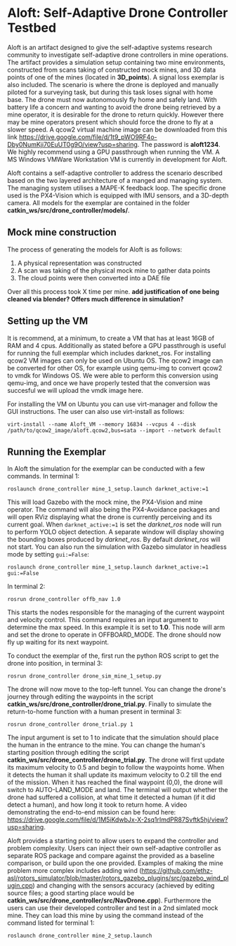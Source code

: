 # Aloft: Self-Adaptive Drone Controller Testbed

Aloft is an artifact designed to give the self-adaptive systems research community to investigate self-adaptive drone controllers in mine operations. The artifact provides a simulation setup containing two mine environments, constructed from scans taking of constructed mock mines, and 3D data points of one of the mines (located in **3D_points**). A signal loss exemplar is also included. The scenario is where the drone is deployed and manually piloted for a surveying task, but during this task loses signal with home base. The drone must now autonomously fly home and safely land. With battery life a concern and wanting to avoid the drone being retrieved by a mine operator, it is desirable for the drone to return quickly. However there may be mine operators present which should force the drone to fly at a slower speed. A qcow2 virtual machine image can be downloaded from this link https://drive.google.com/file/d/1t9_pWO9RF4o-Dby0NumKji70EuUT0g9O/view?usp=sharing. The password is **aloft1234**. We highly recommend using a GPU passthrough when running the VM. A MS Windows VMWare Workstation VM is currently in development for Aloft.

Aloft contains a self-adaptive controller to address the scenario described based on the two layered architecture of a manged and managing system. The managing system utilises a MAPE-K feedback loop. The specific drone used is the PX4-Vision which is equipped with IMU sensors, and a 3D-depth camera. All models for the exemplar are contained in the folder **catkin_ws/src/drone_controller/models/**.

## Mock mine construction
The process of generating the models for Aloft is as follows:

1. A physical representation was constructed
2. A scan was taking of the physical mock mine to gather data points
3. The cloud points were then converted into a DAE file

 Over all this process took X time per mine. **add justification of one being cleaned via blender? Offers much difference in simulation?**

## Setting up the VM
It is recommend, at a minimum, to create a VM that has at least 16GB of RAM and 4 cpus. Additionally as stated before a GPU passthrough is useful for running the full exemplar which includes darknet_ros. For installing qcow2 VM images can only be used on Ubuntu OS. The qcow2 image can be converted for other OS, for example using qemu-img to convert qcow2 to vmdk for Windows OS. We were able to perform this conversion using qemu-img, and once we have properly tested that the conversion was succesful we will upload the vmdk image here.

For installing the VM on Ubuntu you can use virt-manager and follow the GUI instructions. The user can also use virt-install as follows:

`virt-install --name Aloft_VM --memory 16834 --vcpus 4 --disk /path/to/qcow2_image/aloft.qcow2,bus=sata --import --network default`

## Running the Exemplar
In Aloft the simulation for the exemplar can be conducted with a few commands. In terminal 1:

`roslaunch drone_controller mine_1_setup.launch darknet_active:=1`

This will load Gazebo with the mock mine, the PX4-Vision and mine operator. The command will also being the PX4-Avoidance packages and will open RViz displaying what the drone is currently perceiving and its current goal. When `darknet_active:=1` is set the *darknet_ros* node will run to perform YOLO object detection. A separate window will display showing the bounding boxes produced by *darknet_ros*. By default *darknet_ros* will not start. You can also run the simulation with Gazebo simulator in headless mode by setting `gui:=False`:

`roslaunch drone_controller mine_1_setup.launch darknet_active:=1 gui:=False`

In terminal 2:

`rosrun drone_controller offb_nav 1.0`

This starts the nodes responsible for the managing of the current waypoint and velocity control. This command requires an input argument to determine the max speed. In this example it is set to **1.0**. This node will arm and set the drone to operate in OFFBOARD_MODE. The drone should now fly up waiting for its next waypoint.

To conduct the exemplar of the, first run the python ROS script to get the drone into position, in terminal 3:

`rosrun drone_controller drone_sim_mine_1_setup.py`

The drone will now move to the top-left tunnel. You can change the drone's journey through editing the waypoints in the script **catkin_ws/src/drone_controller/drone_trial.py**. Finally to simulate the return-to-home function with a human present in terminal 3:

`rosrun drone_controller drone_trial.py 1`

The input argument is set to 1 to indicate that the simulation should place the human in the entrance to the mine. You can change the human's starting position through editing the script **catkin_ws/src/drone_controller/drone_trial.py**. The drone will first update its maximum velocity to 0.5 and begin to follow the waypoints home. When it detects the human it shall update its maximum velocity to 0.2 till the end of the mission. When it has reached the final waypoint (0,0), the drone will switch to AUTO-LAND_MODE and land. The terminal will output whether the drone had suffered a collision, at what time it detected a human (if it did detect a human), and how long it took to return home. A video demonstrating the end-to-end mission can be found here: https://drive.google.com/file/d/1M5iKdwbJx-X-2sq1rImdPR87Svftk5hj/view?usp=sharing.


Aloft provides a starting point to allow users to expand the controller and problem complexity. Users can inject their own self-adaptive controller as separate ROS package and compare against the provided as a baseline comparison, or build upon the one provided. Examples of making the mine problem more complex includes adding wind (https://github.com/ethz-asl/rotors_simulator/blob/master/rotors_gazebo_plugins/src/gazebo_wind_plugin.cpp) and changing with the sensors accuracy (achieved by editing source files; a good starting place would be **catkin_ws/src/drone_controller/src/NavDrone.cpp**). Furthermore the users can use their developed controller and test in a 2nd simlated mock mine. They can load this mine by using the command instead of the command listed for terminal 1:

`roslaunch drone_controller mine_2_setup.launch`


